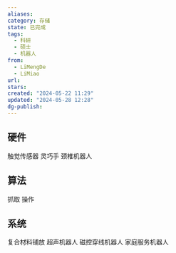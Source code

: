 ```yaml
---
aliases: 
category: 存储
state: 已完成
tags:
  - 科研
  - 硕士
  - 机器人
from:
  - LiMengDe
  - LiMiao
url: 
stars: 
created: "2024-05-22 11:29"
updated: "2024-05-28 12:28"
dg-publish: 
---
```

## 硬件
触觉传感器
灵巧手
颈椎机器人
## 算法
抓取
操作
## 系统
复合材料铺放
超声机器人
磁控穿线机器人
家庭服务机器人